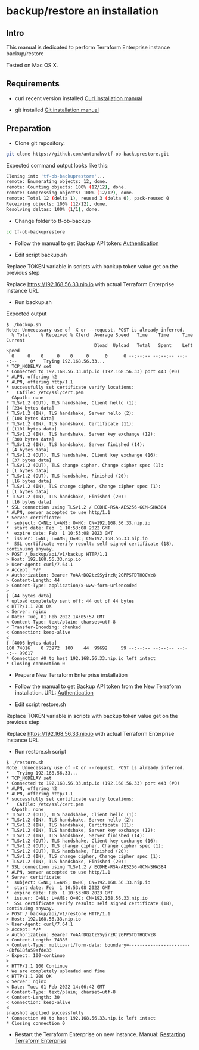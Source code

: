 # backup/restore an installation

## Intro

This manual is dedicated to perform Terraform Enterprise instance backup/restore 

Tested on Mac OS X.

## Requirements

- curl recent version installed
[Curl installation manual](https://macappstore.org/curl/)

- git installed
[Git installation manual](https://git-scm.com/download/mac)

## Preparation 
- Clone git repository. 

```bash
git clone https://github.com/antonakv/tf-ob-backuprestore.git
```

Expected command output looks like this:

```bash
Cloning into 'tf-ob-backuprestore'...
remote: Enumerating objects: 12, done.
remote: Counting objects: 100% (12/12), done.
remote: Compressing objects: 100% (12/12), done.
remote: Total 12 (delta 1), reused 3 (delta 0), pack-reused 0
Receiving objects: 100% (12/12), done.
Resolving deltas: 100% (1/1), done.
```

- Change folder to tf-ob-backup

```bash
cd tf-ob-backuprestore
```

- Follow the manual to get Backup API token: [Authentication](https://www.terraform.io/enterprise/admin/infrastructure/backup-restore#authentication)

- Edit script backup.sh

Replace TOKEN variable in scripts with backup token value get on the previous step

Replace https://192.168.56.33.nip.io with actual Terraform Enterprise instance URL

- Run backup.sh

Expected output

```
$ ./backup.sh 
Note: Unnecessary use of -X or --request, POST is already inferred.
  % Total    % Received % Xferd  Average Speed   Time    Time     Time  Current
                                 Dload  Upload   Total   Spent    Left  Speed
  0     0    0     0    0     0      0      0 --:--:-- --:--:-- --:--:--     0*   Trying 192.168.56.33...
* TCP_NODELAY set
* Connected to 192.168.56.33.nip.io (192.168.56.33) port 443 (#0)
* ALPN, offering h2
* ALPN, offering http/1.1
* successfully set certificate verify locations:
*   CAfile: /etc/ssl/cert.pem
  CApath: none
* TLSv1.2 (OUT), TLS handshake, Client hello (1):
} [234 bytes data]
* TLSv1.2 (IN), TLS handshake, Server hello (2):
{ [108 bytes data]
* TLSv1.2 (IN), TLS handshake, Certificate (11):
{ [1101 bytes data]
* TLSv1.2 (IN), TLS handshake, Server key exchange (12):
{ [300 bytes data]
* TLSv1.2 (IN), TLS handshake, Server finished (14):
{ [4 bytes data]
* TLSv1.2 (OUT), TLS handshake, Client key exchange (16):
} [37 bytes data]
* TLSv1.2 (OUT), TLS change cipher, Change cipher spec (1):
} [1 bytes data]
* TLSv1.2 (OUT), TLS handshake, Finished (20):
} [16 bytes data]
* TLSv1.2 (IN), TLS change cipher, Change cipher spec (1):
{ [1 bytes data]
* TLSv1.2 (IN), TLS handshake, Finished (20):
{ [16 bytes data]
* SSL connection using TLSv1.2 / ECDHE-RSA-AES256-GCM-SHA384
* ALPN, server accepted to use http/1.1
* Server certificate:
*  subject: C=NL; L=AMS; O=HC; CN=192.168.56.33.nip.io
*  start date: Feb  1 10:53:08 2022 GMT
*  expire date: Feb  1 10:53:08 2023 GMT
*  issuer: C=NL; L=AMS; O=HC; CN=192.168.56.33.nip.io
*  SSL certificate verify result: self signed certificate (18), continuing anyway.
> POST /_backup/api/v1/backup HTTP/1.1
> Host: 192.168.56.33.nip.io
> User-Agent: curl/7.64.1
> Accept: */*
> Authorization: Bearer 7oAArDQ2tzSSyirzRj2GPPSTDTHQCWz8
> Content-Length: 44
> Content-Type: application/x-www-form-urlencoded
> 
} [44 bytes data]
* upload completely sent off: 44 out of 44 bytes
< HTTP/1.1 200 OK
< Server: nginx
< Date: Tue, 01 Feb 2022 14:05:57 GMT
< Content-Type: text/plain; charset=utf-8
< Transfer-Encoding: chunked
< Connection: keep-alive
< 
{ [4006 bytes data]
100 74016    0 73972  100    44  99692     59 --:--:-- --:--:-- --:--:-- 99617
* Connection #0 to host 192.168.56.33.nip.io left intact
* Closing connection 0

```

- Prepare New Terraform Enterprise installation

- Follow the manual to get Backup API token from the New Terraform installation. URL: [Authentication](https://www.terraform.io/enterprise/admin/infrastructure/backup-restore#authentication)

- Edit script restore.sh

Replace TOKEN variable in scripts with backup token value get on the previous step

Replace https://192.168.56.33.nip.io with actual Terraform Enterprise instance URL

- Run restore.sh script

```
$ ./restore.sh 
Note: Unnecessary use of -X or --request, POST is already inferred.
*   Trying 192.168.56.33...
* TCP_NODELAY set
* Connected to 192.168.56.33.nip.io (192.168.56.33) port 443 (#0)
* ALPN, offering h2
* ALPN, offering http/1.1
* successfully set certificate verify locations:
*   CAfile: /etc/ssl/cert.pem
  CApath: none
* TLSv1.2 (OUT), TLS handshake, Client hello (1):
* TLSv1.2 (IN), TLS handshake, Server hello (2):
* TLSv1.2 (IN), TLS handshake, Certificate (11):
* TLSv1.2 (IN), TLS handshake, Server key exchange (12):
* TLSv1.2 (IN), TLS handshake, Server finished (14):
* TLSv1.2 (OUT), TLS handshake, Client key exchange (16):
* TLSv1.2 (OUT), TLS change cipher, Change cipher spec (1):
* TLSv1.2 (OUT), TLS handshake, Finished (20):
* TLSv1.2 (IN), TLS change cipher, Change cipher spec (1):
* TLSv1.2 (IN), TLS handshake, Finished (20):
* SSL connection using TLSv1.2 / ECDHE-RSA-AES256-GCM-SHA384
* ALPN, server accepted to use http/1.1
* Server certificate:
*  subject: C=NL; L=AMS; O=HC; CN=192.168.56.33.nip.io
*  start date: Feb  1 10:53:08 2022 GMT
*  expire date: Feb  1 10:53:08 2023 GMT
*  issuer: C=NL; L=AMS; O=HC; CN=192.168.56.33.nip.io
*  SSL certificate verify result: self signed certificate (18), continuing anyway.
> POST /_backup/api/v1/restore HTTP/1.1
> Host: 192.168.56.33.nip.io
> User-Agent: curl/7.64.1
> Accept: */*
> Authorization: Bearer 7oAArDQ2tzSSyirzRj2GPPSTDTHQCWz8
> Content-Length: 74385
> Content-Type: multipart/form-data; boundary=------------------------8bf618fa59afde33
> Expect: 100-continue
> 
< HTTP/1.1 100 Continue
* We are completely uploaded and fine
< HTTP/1.1 200 OK
< Server: nginx
< Date: Tue, 01 Feb 2022 14:06:42 GMT
< Content-Type: text/plain; charset=utf-8
< Content-Length: 30
< Connection: keep-alive
< 
snapshot applied successfully
* Connection #0 to host 192.168.56.33.nip.io left intact
* Closing connection 0
```

- Restart the Terraform Enterprise on new instance. Manual: [Restarting Terraform Enterprise](https://support.hashicorp.com/hc/en-us/articles/360047602093-Restarting-Terraform-Enterprise)
